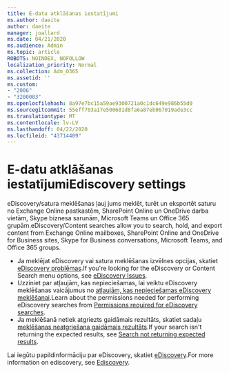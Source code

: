 ```yaml
---
title: E-datu atklāšanas iestatījumi
ms.author: daeite
author: daeite
manager: joallard
ms.date: 04/21/2020
ms.audience: Admin
ms.topic: article
ROBOTS: NOINDEX, NOFOLLOW
localization_priority: Normal
ms.collection: Adm_O365
ms.assetid: ''
ms.custom:
- "2006"
- "3200003"
ms.openlocfilehash: 8a97e7bc15a59ae9300721a0c1dc649e986b55d0
ms.sourcegitcommit: 55eff703a17e500681d8fa6a87eb067019ade3cc
ms.translationtype: MT
ms.contentlocale: lv-LV
ms.lasthandoff: 04/22/2020
ms.locfileid: "43714409"
---
```

# <a name="ediscovery-settings"></a><span data-ttu-id="29867-102">E-datu atklāšanas iestatījumi</span><span class="sxs-lookup"><span data-stu-id="29867-102">Ediscovery settings</span></span>

<span data-ttu-id="29867-103">eDiscovery/satura meklēšanas ļauj jums meklēt, turēt un eksportēt saturu no Exchange Online pastkastēm, SharePoint Online un OneDrive darba vietām, Skype biznesa sarunām, Microsoft Teams un Office 365 grupām.</span><span class="sxs-lookup"><span data-stu-id="29867-103">eDiscovery/Content searches allow you to search, hold, and export content from Exchange Online mailboxes, SharePoint Online and OneDrive for Business sites, Skype for Business conversations, Microsoft Teams, and Office 365 groups.</span></span>

- <span data-ttu-id="29867-104">Ja meklējat eDiscovery vai satura meklēšanas izvēlnes opcijas, skatiet [eDiscovery problēmas](https://docs.microsoft.com/alchemyinsights/ediscovery-issues).</span><span class="sxs-lookup"><span data-stu-id="29867-104">If you're looking for the eDiscovery or Content Search menu options, see [eDiscovery Issues](https://docs.microsoft.com/alchemyinsights/ediscovery-issues).</span></span>
- <span data-ttu-id="29867-105">Uzziniet par atļaujām, kas nepieciešamas, lai veiktu eDiscovery meklēšanas vaicājumus no [atļaujām, kas nepieciešamas eDiscovery meklēšanai](https://docs.microsoft.com/alchemyinsights/permissions-required-for-ediscovery-searches).</span><span class="sxs-lookup"><span data-stu-id="29867-105">Learn about the permissions needed for performing eDiscovery searches from [Permissions required for eDiscovery searches](https://docs.microsoft.com/alchemyinsights/permissions-required-for-ediscovery-searches).</span></span>
- <span data-ttu-id="29867-106">Ja meklēšanā netiek atgriezts gaidāmais rezultāts, skatiet sadaļu [meklēšanas neatgriešana gaidāmais rezultāts](https://docs.microsoft.com/alchemyinsights/search-not-returning-expected-results).</span><span class="sxs-lookup"><span data-stu-id="29867-106">If your search isn't returning the expected results, see [Search not returning expected results](https://docs.microsoft.com/alchemyinsights/search-not-returning-expected-results).</span></span>

<span data-ttu-id="29867-107">Lai iegūtu papildinformāciju par eDiscovery, skatiet [eDiscovery](https://docs.microsoft.com/office365/securitycompliance/ediscovery).</span><span class="sxs-lookup"><span data-stu-id="29867-107">For more information on ediscovery, see [Ediscovery](https://docs.microsoft.com/office365/securitycompliance/ediscovery).</span></span>
